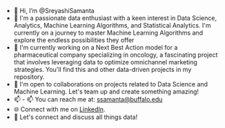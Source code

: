 - 👋 Hi, I’m @SreyashiSamanta
- 👀 I'm a passionate data enthusiast with a keen interest in Data Science, Analytics, Machine Learning Algorithms, and Statistical Analytics. I'm currently on a journey to master Machine Learning Algorithms and explore the endless possibilities they offer
- 🌱 I'm currently working on a Next Best Action model for a pharmaceutical company specializing in oncology, a fascinating project that involves leveraging data to optimize omnichannel marketing strategies. You'll find this and other data-driven projects in my repository.
- 💞️ I'm open to collaborations on projects related to Data Science and Machine Learning. Let's team up and create something amazing!
- 📫 - 📫 You can reach me at: ssamanta@buffalo.edu
- 🌐 Connect with me on [LinkedIn](https://www.linkedin.com/in/sreyashisamanta/).
- 💬 Let's connect and discuss all things data!
